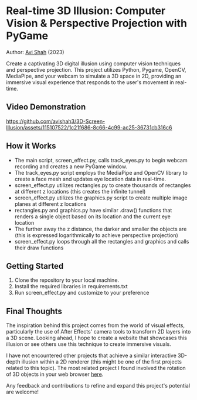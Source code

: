# Real-time 3D Illusion: Computer Vision & Perspective Projection with PyGame
Author: [Avi Shah](https://www.linkedin.com/in/-avishah/) (2023)

Create a captivating 3D digital illusion using computer vision techniques and perspective projection. This project utilizes Python, Pygame, OpenCV, MediaPipe, and your webcam to simulate a 3D space in 2D, providing an immersive visual experience that responds to the user's movement in real-time.

## Video Demonstration
https://github.com/avishah3/3D-Screen-Illusion/assets/115107522/1c21f686-8c66-4c99-ac25-36731cb316c6

## How it Works
* The main script, screen_effect.py, calls track_eyes.py to begin webcam recording and creates a new PyGame window. 
* The track_eyes.py script employs the MediaPipe and OpenCV library to create a face mesh and updates eye location data in real-time.
* screen_effect.py utilizes rectangles.py to create thousands of rectangles at different z locations (this creates the infinite tunnel)
* screen_effect.py utilizes the graphics.py script to create multiple image planes at different z locations
* rectangles.py and graphics.py have similar .draw() functions that renders a single object based on its location and the current eye location
* The further away the z distance, the darker and smaller the objects are (this is expressed logarithmically to achieve perspective projection)
* screen_effect.py loops through all the rectangles and graphics and calls their draw functions

## Getting Started
1. Clone the repository to your local machine.
2. Install the required libraries in requirements.txt
3. Run screen_effect.py and customize to your preference

## Final Thoughts
The inspiration behind this project comes from the world of visual effects, particularly the use of After Effects' camera tools to transform 2D layers into a 3D scene. Looking ahead, I hope to create a website that showcases this illusion or see others use this technique to create immersive visuals.

I have not encountered other projects that achieve a similar interactive 3D-depth illusion within a 2D renderer (this might be one of the first projects related to this topic). The most related project I found involved the rotation of 3D objects in your web browser [here](https://github.com/vivien000/trompeloeil).

Any feedback and contributions to refine and expand this project's potential are welcome!
